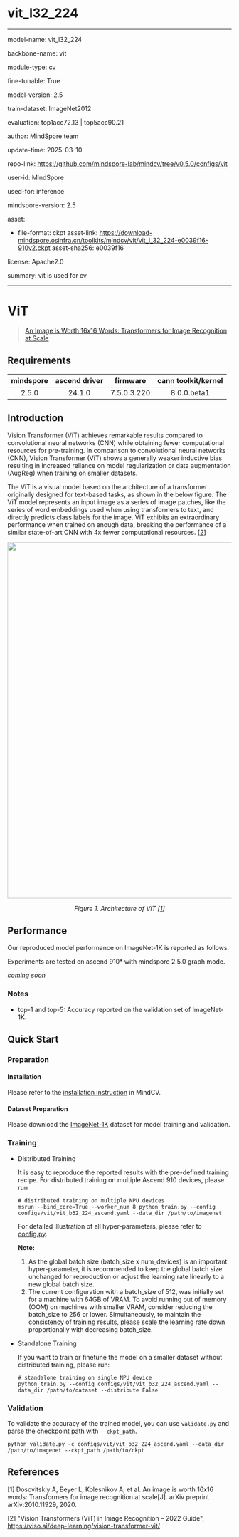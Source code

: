 # vit_l32_224

---

model-name: vit_l32_224

backbone-name: vit

module-type: cv

fine-tunable: True

model-version: 2.5

train-dataset: ImageNet2012

evaluation: top1acc72.13 | top5acc90.21

author: MindSpore team

update-time: 2025-03-10

repo-link: <https://github.com/mindspore-lab/mindcv/tree/v0.5.0/configs/vit>

user-id: MindSpore

used-for: inference

mindspore-version: 2.5

asset:

- file-format: ckpt
  asset-link: <https://download-mindspore.osinfra.cn/toolkits/mindcv/vit/vit_l_32_224-e0039f16-910v2.ckpt>
  asset-sha256: e0039f16

license: Apache2.0

summary: vit is used for cv

---

# ViT

<!--- Guideline: use url linked to abstract in ArXiv instead of PDF for fast loading.  -->

> [An Image is Worth 16x16 Words: Transformers for Image Recognition at Scale](https://arxiv.org/abs/2010.11929)

## Requirements

| mindspore | ascend driver |  firmware   | cann toolkit/kernel |
| :-------: | :-----------: | :---------: | :-----------------: |
|   2.5.0   |    24.1.0     | 7.5.0.3.220 |     8.0.0.beta1     |

## Introduction

<!--- Guideline: Introduce the model and architectures. Cite if you use/adopt paper explanation from others. -->

Vision Transformer (ViT) achieves remarkable results compared to convolutional neural networks (CNN) while obtaining
fewer computational resources for pre-training. In comparison to convolutional neural networks (CNN), Vision
Transformer (ViT) shows a generally weaker inductive bias resulting in increased reliance on model regularization or
data augmentation (AugReg) when training on smaller datasets.

The ViT is a visual model based on the architecture of a transformer originally designed for text-based tasks, as shown
in the below figure. The ViT model represents an input image as a series of image patches, like the series of word
embeddings used when using transformers to text, and directly predicts class labels for the image. ViT exhibits an
extraordinary performance when trained on enough data, breaking the performance of a similar state-of-art CNN with 4x
fewer computational resources. [[2](#references)]

<!--- Guideline: If an architecture table/figure is available in the paper, put one here and cite for intuitive illustration. -->

<p align="center">
  <img src="https://user-images.githubusercontent.com/8156835/210041797-6576b2f4-3d77-41d9-b5f0-16fed3f261d8.png" width=800 />
</p>
<p align="center">
  <em> Figure 1. Architecture of ViT [<a href="#references">1</a>] </em>
</p>

## Performance

Our reproduced model performance on ImageNet-1K is reported as follows.

Experiments are tested on ascend 910\* with mindspore 2.5.0 graph mode.

_coming soon_

### Notes

- top-1 and top-5: Accuracy reported on the validation set of ImageNet-1K.

## Quick Start

### Preparation

#### Installation

Please refer to the [installation instruction](https://mindspore-lab.github.io/mindcv/installation/) in MindCV.

#### Dataset Preparation

Please download the [ImageNet-1K](https://www.image-net.org/challenges/LSVRC/2012/index.php) dataset for model training
and validation.

### Training

<!--- Guideline: Avoid using shell script in the command line. Python script preferred. -->

- Distributed Training

  It is easy to reproduce the reported results with the pre-defined training recipe. For distributed training on multiple
  Ascend 910 devices, please run

  ```shell
  # distributed training on multiple NPU devices
  msrun --bind_core=True --worker_num 8 python train.py --config configs/vit/vit_b32_224_ascend.yaml --data_dir /path/to/imagenet
  ```

  For detailed illustration of all hyper-parameters, please refer
  to [config.py](https://github.com/mindspore-lab/mindcv/blob/main/config.py).

  **Note:**

  1. As the global batch size (batch_size x num_devices) is an important hyper-parameter, it is recommended to keep the
     global batch size unchanged for reproduction or adjust the learning rate linearly to a new global batch size.
  2. The current configuration with a batch_size of 512, was initially set for a machine with 64GB of VRAM. To avoid
     running out of memory (OOM) on machines with smaller VRAM, consider reducing the batch_size to 256 or lower.
     Simultaneously, to maintain the consistency of training results, please scale the learning rate down proportionally
     with decreasing batch_size.

- Standalone Training

  If you want to train or finetune the model on a smaller dataset without distributed training, please run:

  ```shell
  # standalone training on single NPU device
  python train.py --config configs/vit/vit_b32_224_ascend.yaml --data_dir /path/to/dataset --distribute False
  ```

### Validation

To validate the accuracy of the trained model, you can use `validate.py` and parse the checkpoint path
with `--ckpt_path`.

```shell
python validate.py -c configs/vit/vit_b32_224_ascend.yaml --data_dir /path/to/imagenet --ckpt_path /path/to/ckpt
```

## References

<!--- Guideline: Citation format GB/T 7714 is suggested. -->

[1] Dosovitskiy A, Beyer L, Kolesnikov A, et al. An image is worth 16x16 words: Transformers for image recognition at
scale[J]. arXiv preprint arXiv:2010.11929, 2020.

[2] "Vision Transformers (ViT) in Image Recognition – 2022 Guide", <https://viso.ai/deep-learning/vision-transformer-vit/>

